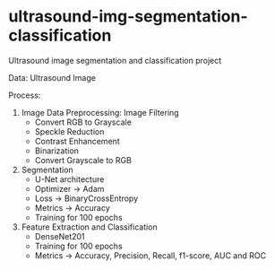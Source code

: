 # ultrasound-img-segmentation-classification
Ultrasound image segmentation and classification project

Data: Ultrasound Image

Process:
1. Image Data Preprocessing: Image Filtering
    - Convert RGB to Grayscale
    - Speckle Reduction
    - Contrast Enhancement
    - Binarization
    - Convert Grayscale to RGB
2. Segmentation
    - U-Net architecture
    - Optimizer -> Adam
    - Loss -> BinaryCrossEntropy
    - Metrics -> Accuracy
    - Training for 100 epochs
3. Feature Extraction and Classification
    - DenseNet201
    - Training for 100 epochs
    - Metrics -> Accuracy, Precision, Recall, f1-score, AUC and ROC

